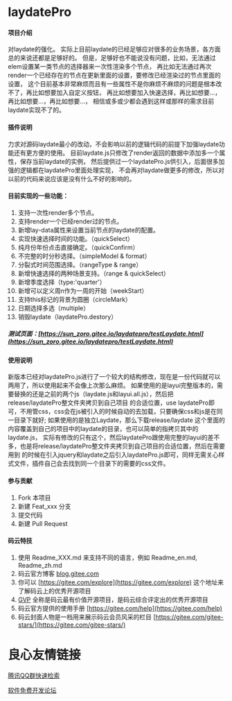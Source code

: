 # laydatePro

#### 项目介绍
对laydate的强化。
实际上目前laydate的已经足够应对很多的业务场景，各方面总的来说还都是足够好的。
但是，足够好也不能说没有问题，比如，无法通过elem设置某一类节点的选择器来一次性渲染多个节点，
再比如无法通过再次render一个已经存在的节点在更新里面的设置，要修改已经渲染过的节点里面的设置，
这个目前基本非常麻烦而且有一些属性不是你麻烦不麻烦的问题是根本改不了，再比如想要加入自定义按钮，
再比如想要加入快速选择，再比如想要...，再比如想要...，再比如想要...，
相信或多或少都会遇到这样或那样的需求目前laydate实现不了的。

#### 插件说明
力求对源码laydate最小的改动，不会影响以前的逻辑代码的前提下加强laydate功能还有更方便的使用。
目前laydate.js只修改了render返回的数据中添加多一个属性，保存当前laydate的实例，
然后提供过一个laydatePro.js供引入，后面很多加强的逻辑都在laydatePro里面处理实现，
不会再对laydate做更多的修改，所以对以前的代码来说应该是没有什么不好的影响的。

#### 目前实现的一些功能：

1. 支持一次性render多个节点。
2. 支持render一个已经render过的节点。
3. 新增lay-data属性来设置当前节点的laydate的配置。
4. 实现快速选择时间的功能。（quickSelect）
5. 纯月份年份点击直接确定。（quickConfirm）
6. 不完整的时分秒选择。（simpleModel & format）
7. 分裂式时间范围选择。（rangeType & range）
8. 新增快速选择的两种场景支持。（range & quickSelect）
9. 新增季度选择（type:'quarter'）
10. 新增可以定义周n作为一周的开始（weekStart）
11. 支持this标记的背景为圆圈（circleMark）
12. 日期选择多选（multiple）
13. 销毁laydate（laydatePro.destory）

##### 测试页面：[https://sun_zoro.gitee.io/laydatepro/testLaydate.html](https://sun_zoro.gitee.io/laydatepro/testLaydate.html)


#### 使用说明

新版本已经对laydatePro.js进行了一个较大的结构修改，现在是一份代码就可以两用了，所以使用起来不会像上次那么麻烦。
如果使用的是layui完整版本的，需要替换的还是之前的两个js（laydate.js和layui.all.js），然后把release/laydatePro整文件夹拷贝到自己项目
的合适位置，use laydatePro即可，不用管css，css会在js被引入的时候自动的去加载，只要确保css和js是在同一目录下就好;
如果使用的是独立Laydate，那么下载release/laydate 这个里面的内容覆盖到自己的项目中的laydate的目录，也可以简单的指拷贝其中的laydate.js，
实际有修改的只有这个，然后laydatePro跟使用完整的layui的差不多，也是将release/laydatePro整文件夹拷贝到自己项目的合适位置，然后在需要用到
的时候在引入jquery和laydate之后引入laydatePro.js即可，同样无需关心样式文件，插件自己会去找到同一个目录下的需要的css文件。


#### 参与贡献

1. Fork 本项目
2. 新建 Feat_xxx 分支
3. 提交代码
4. 新建 Pull Request


#### 码云特技

1. 使用 Readme\_XXX.md 来支持不同的语言，例如 Readme\_en.md, Readme\_zh.md
2. 码云官方博客 [blog.gitee.com](https://blog.gitee.com)
3. 你可以 [https://gitee.com/explore](https://gitee.com/explore) 这个地址来了解码云上的优秀开源项目
4. [GVP](https://gitee.com/gvp) 全称是码云最有价值开源项目，是码云综合评定出的优秀开源项目
5. 码云官方提供的使用手册 [https://gitee.com/help](https://gitee.com/help)
6. 码云封面人物是一档用来展示码云会员风采的栏目 [https://gitee.com/gitee-stars/](https://gitee.com/gitee-stars/)


 # 良心友情链接

[腾讯QQ群快速检索](http://u.720life.cn/s/8cf73f7c)

[软件免费开发论坛](http://u.720life.cn/s/bbb01dc0)